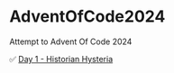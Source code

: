 # AdventOfCode2024
Attempt to Advent Of Code 2024

✅ [Day 1 - Historian Hysteria](https://adventofcode.com/2024/day/1)